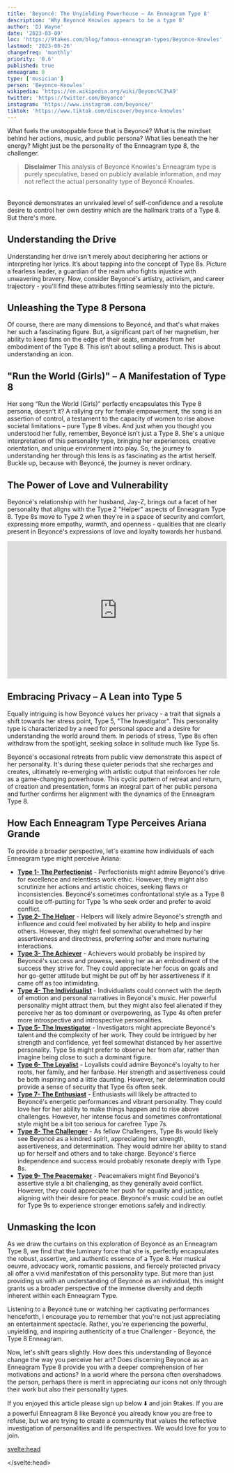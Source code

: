 ```yaml
---
title: 'Beyoncé: The Unyielding Powerhouse – An Enneagram Type 8'
description: 'Why Beyoncé Knowles appears to be a type 8'
author: 'DJ Wayne'
date: '2023-03-09'
loc: 'https://9takes.com/blog/famous-enneagram-types/Beyonce-Knowles'
lastmod: '2023-08-26'
changefreq: 'monthly'
priority: '0.6'
published: true
enneagram: 8
type: ['musician']
person: 'Beyonce-Knowles'
wikipedia: 'https://en.wikipedia.org/wiki/Beyonc%C3%A9'
twitter: 'https://twitter.com/Beyonce'
instagram: 'https://www.instagram.com/beyonce/'
tiktok: 'https://www.tiktok.com/discover/beyonce-knowles'
---
```


<script>
	import  PopCard  from "../../../lib/components/atoms/PopCard.svelte";
</script>

<p class="firstLetter">What fuels the unstoppable force that is Beyoncé? What is the mindset behind her actions, music, and public persona? What lies beneath the her energy? Might just be the personality of the Enneagram type 8, the challenger.</p>

> **Disclaimer** This analysis of Beyoncé Knowles's Enneagram type is purely speculative, based on publicly available information, and may not reflect the actual personality type of Beyoncé Knowles.

<div
	style="display: flex;
    justify-content: center;
    margin: 1rem 0;
	"
>
	<PopCard
		image={`/types/8s/Beyonce-Knowles.webp`}
		showIcon={false}
		enneagramType="8"
		displayText="Beyoncé Knowles"
		subtext=""
	/>
</div>

Beyoncé demonstrates an unrivaled level of self-confidence and a resolute desire to control her own destiny which are the hallmark traits of a Type 8. But there's more.

## Understanding the Drive

Understanding her drive isn't merely about deciphering her actions or interpreting her lyrics. It’s about tapping into the concept of Type 8s. Picture a fearless leader, a guardian of the realm who fights injustice with unwavering bravery. Now, consider Beyoncé's artistry, activism, and career trajectory - you'll find these attributes fitting seamlessly into the picture.

## Unleashing the Type 8 Persona

Of course, there are many dimensions to Beyoncé, and that's what makes her such a fascinating figure. But, a significant part of her magnetism, her ability to keep fans on the edge of their seats, emanates from her embodiment of the Type 8. This isn't about selling a product. This is about understanding an icon.

## "Run the World (Girls)" – A Manifestation of Type 8

Her song “Run the World (Girls)” perfectly encapsulates this Type 8 persona, doesn't it? A rallying cry for female empowerment, the song is an assertion of control, a testament to the capacity of women to rise above societal limitations – pure Type 8 vibes. And just when you thought you understood her fully, remember, Beyoncé isn’t just a Type 8. She's a unique interpretation of this personality type, bringing her experiences, creative orientation, and unique environment into play. So, the journey to understanding her through this lens is as fascinating as the artist herself. Buckle up, because with Beyoncé, the journey is never ordinary.

## The Power of Love and Vulnerability

Beyoncé's relationship with her husband, Jay-Z, brings out a facet of her personality that aligns with the Type 2 "Helper" aspects of Enneagram Type 8. Type 8s move to Type 2 when they're in a space of security and comfort, expressing more empathy, warmth, and openness - qualities that are clearly present in Beyoncé's expressions of love and loyalty towards her husband.

<div class="iframe-container">
<iframe width="100%" height="315" src="https://www.youtube.com/embed/n2vL1sXrlzM" title="Beyonce happy to see Jay-Z" frameborder="0" allow="accelerometer; autoplay; clipboard-write; encrypted-media; gyroscope; picture-in-picture; web-share" allowfullscreen></iframe>
</div>

## Embracing Privacy – A Lean into Type 5

Equally intriguing is how Beyoncé values her privacy - a trait that signals a shift towards her stress point, Type 5, "The Investigator". This personality type is characterized by a need for personal space and a desire for understanding the world around them. In periods of stress, Type 8s often withdraw from the spotlight, seeking solace in solitude much like Type 5s.

Beyoncé's occasional retreats from public view demonstrate this aspect of her personality. It's during these quieter periods that she recharges and creates, ultimately re-emerging with artistic output that reinforces her role as a game-changing powerhouse. This cyclic pattern of retreat and return, of creation and presentation, forms an integral part of her public persona and further confirms her alignment with the dynamics of the Enneagram Type 8.

## How Each Enneagram Type Perceives Ariana Grande

To provide a broader perspective, let's examine how individuals of each Enneagram type might perceive Ariana:

- **[Type 1- The Perfectionist](/blog/enneagram/enneagram-type-1)** - Perfectionists might admire Beyoncé's drive for excellence and relentless work ethic. However, they might also scrutinize her actions and artistic choices, seeking flaws or inconsistencies. Beyoncé's sometimes confrontational style as a Type 8 could be off-putting for Type 1s who seek order and prefer to avoid conflict.
- **[Type 2- The Helper](/blog/enneagram/enneagram-type-2)** - Helpers will likely admire Beyoncé's strength and influence and could feel motivated by her ability to help and inspire others. However, they might feel somewhat overwhelmed by her assertiveness and directness, preferring softer and more nurturing interactions.
- **[Type 3- The Achiever](/blog/enneagram/enneagram-type-3)** - Achievers would probably be inspired by Beyoncé's success and prowess, seeing her as an embodiment of the success they strive for. They could appreciate her focus on goals and her go-getter attitude but might be put off by her assertiveness if it came off as too intimidating.
- **[Type 4- The Individualist](/blog/enneagram/enneagram-type-4)** - Individualists could connect with the depth of emotion and personal narratives in Beyoncé's music. Her powerful personality might attract them, but they might also feel alienated if they perceive her as too dominant or overpowering, as Type 4s often prefer more introspective and introspective personalities.
- **[Type 5- The Investigator](/blog/enneagram/enneagram-type-5)** - Investigators might appreciate Beyoncé's talent and the complexity of her work. They could be intrigued by her strength and confidence, yet feel somewhat distanced by her assertive personality. Type 5s might prefer to observe her from afar, rather than imagine being close to such a dominant figure.
- **[Type 6- The Loyalist](/blog/enneagram/enneagram-type-6)** - Loyalists could admire Beyoncé's loyalty to her roots, her family, and her fanbase. Her strength and assertiveness could be both inspiring and a little daunting. However, her determination could provide a sense of security that Type 6s often seek.
- **[Type 7- The Enthusiast](/blog/enneagram/enneagram-type-7)** - Enthusiasts will likely be attracted to Beyoncé's energetic performances and vibrant personality. They could love her for her ability to make things happen and to rise above challenges. However, her intense focus and sometimes confrontational style might be a bit too serious for carefree Type 7s.
- **[Type 8- The Challenger](/blog/enneagram/enneagram-type-8)** - As fellow Challengers, Type 8s would likely see Beyoncé as a kindred spirit, appreciating her strength, assertiveness, and determination. They would admire her ability to stand up for herself and others and to take charge. Beyoncé's fierce independence and success would probably resonate deeply with Type 8s.
- **[Type 9- The Peacemaker](/blog/enneagram/enneagram-type-9)** - Peacemakers might find Beyoncé's assertive style a bit challenging, as they generally avoid conflict. However, they could appreciate her push for equality and justice, aligning with their desire for peace. Beyoncé's music could be an outlet for Type 9s to experience stronger emotions safely and indirectly.

## Unmasking the Icon

As we draw the curtains on this exploration of Beyoncé as an Enneagram Type 8, we find that the luminary force that she is, perfectly encapsulates the robust, assertive, and authentic essence of a Type 8. Her musical oeuvre, advocacy work, romantic passions, and fiercely protected privacy all offer a vivid manifestation of this personality type. But more than just providing us with an understanding of Beyoncé as an individual, this insight grants us a broader perspective of the immense diversity and depth inherent within each Enneagram Type.

Listening to a Beyoncé tune or watching her captivating performances henceforth, I encourage you to remember that you're not just appreciating an entertainment spectacle. Rather, you're experiencing the powerful, unyielding, and inspiring authenticity of a true Challenger - Beyoncé, the Type 8 Enneagram.

Now, let's shift gears slightly. How does this understanding of Beyoncé change the way you perceive her art? Does discerning Beyoncé as an Enneagram Type 8 provide you with a deeper comprehension of her motivations and actions? In a world where the persona often overshadows the person, perhaps there is merit in appreciating our icons not only through their work but also their personality types.

If you enjoyed this article please sign up below ⬇️ and join 9takes. If you are a powerful Enneagram 8 like Beyoncé you already know you are free to refuse, but we are trying to create a community that values the reflective investigation of personalities and life perspectives. We would love for you to join.

<svelte:head>

<script type="application/ld+json">
  {
  "@context": "http://schema.org",
  "@graph": [
    {
      "@type": "Article",
      "articleBody": "Have you ever wondered what fuels the unstoppable force that is Beyoncé? Intricately woven within her actions, music, and public persona, lies the energy of the Enneagram Type 8 – The Challenger Beyoncé has consistently demonstrated an unrivaled level of self-confidence and a resolute desire to control her own destiny - hallmark traits of a Type 8. But there's more. Her unyielding assertiveness, palpable in every performance, and her willingness to confront issues head-on resonates profoundly with this type.",
      "creator" : ["DJ Wayne"],
      "author": {
        "@type": "Person",
        "name": "DJ Wayne",
        "sameAs": ["https://www.instagram.com/djwayne3/", "https://www.youtube.com/@djwayne3", "https://www.linkedin.com/in/davidtwayne/", "https://twitter.com/djwayne3"
        ]
      },
      "dateModified": {
        "@type": "Date",
        "@value": "2023-08-26"
      },
      "datePublished": {
        "@type": "Date",
        "@value": "2023-03-10"
      },
      "description": "A deep dive into the enneagram personality type 8 of Beyoncé, her career trajectory, assertiveness, and dedication as an embodiment of Type 8. Understand how her love and privacy reflects her move towards Type 2 and Type 5 respectively.",
      "headline": "Beyoncé: The Unyielding Powerhouse – An Enneagram Type 8",
      "image": {
        "@type": "ImageObject",
        "height": 900,
        "url": "https://9takes.com/types/8s/Beyonce-Knowles.webp",
        "width": 900
      },
      "keywords": "Beyoncé,Enneagram Type 8,Type 8, Personality Type, Beyoncé's personality, Jay-Z, privacy, love, advocacy",
      "mainEntityOfPage": {
        "@id": "https://9takes.com/blog/famous-enneagram-types/Beyonce-Knowles",
        "@type": "WebPage"
      },
      "mentions": {
        "@type": "Person",
        "description": "Beyoncé Giselle Knowles-Carter, aka Beyoncé, is an American singer, songwriter, actress, and record producer. Born and raised in Houston, Texas, Beyoncé performed in various singing and dancing competitions as a child. She rose to fame in the late 1990s as the lead singer of Destiny's Child, one of the best-selling girl groups of all time.",
        "name": "Beyoncé Knowles",
        "sameAs": ["https://en.wikipedia.org/wiki/Beyonc%C3%A9", "https://www.beyonce.com/", "https://www.imdb.com/name/nm0461498/", "https://www.instagram.com/beyonce/", "https://www.britannica.com/biography/Beyonce", "https://musicbrainz.org/artist/859d0860-d480-4efd-970c-c05d5f1776b8/"
        ]
      },
      "publisher": {
        "@type": "Organization",
        "sameAs": ["https://www.instagram.com/9takesdotcom/", "https://twitter.com/9takesdotcom"],
        "logo": {
          "@type": "ImageObject",
          "url": "https://9takes.com/brand/darkRubix.png"
        },
        "name": "9takes"
      }
    },
    {
      "@type": "FAQPage",
      "mainEntity": [
        {
          "@type": "Question",
          "acceptedAnswer": {
            "@type": "Answer",
            "text": "Beyoncé Knowles appears to be a Type 8 on the Enneagram, which is characterized by being self-confident, assertive, and having a desire to control their own destiny. This is evident in her artistry, activism, and career trajectory."
          },
          "name": "What is Beyoncé's Enneagram type?"
        },
        {
          "@type": "Question",
          "acceptedAnswer": {
            "@type": "Answer",
            "text": "Beyoncé's music, particularly songs like 'Run the World (Girls)', encapsulates her Type 8 persona. She often asserts control and champions the capacity of women to rise above societal limitations, which aligns with the characteristics of a Type 8 on the Enneagram."
          },
          "name": "How is Beyoncé's music related to her Enneagram type?"
        },
        {
          "@type": "Question",
          "acceptedAnswer": {
            "@type": "Answer",
            "text": "When in a space of security and comfort, Beyoncé exhibits Type 2 'Helper' aspects, expressing empathy, warmth, and openness. This is particularly visible in her relationship with her husband, Jay-Z. In periods of stress, she exhibits traits akin to Type 5 'The Investigator', valuing her privacy and often withdrawing from the spotlight to recharge."
          },
          "name": "How do other Enneagram types manifest in Beyoncé's personality?"
        }
      ]
    }
  ]
}
</script>

</svelte:head>

